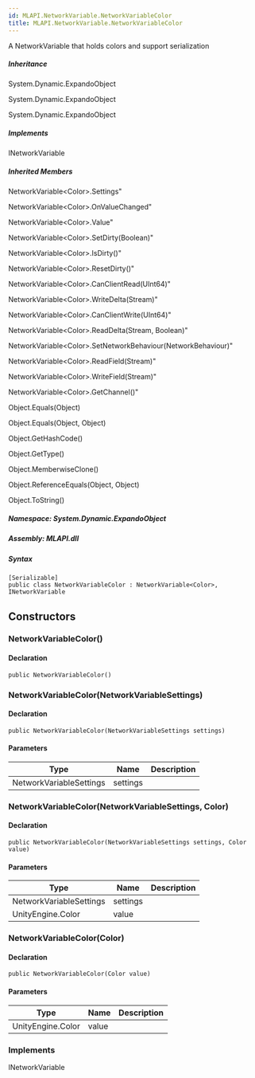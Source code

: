 ```yaml
---  
id: MLAPI.NetworkVariable.NetworkVariableColor  
title: MLAPI.NetworkVariable.NetworkVariableColor  
---
```


<div class="markdown level0 summary">

A NetworkVariable that holds colors and support serialization

</div>

<div class="markdown level0 conceptual">

</div>

<div class="inheritance">

##### Inheritance

<div class="level0">

System.Dynamic.ExpandoObject

</div>

<div class="level1">

System.Dynamic.ExpandoObject

</div>

<div class="level2">

System.Dynamic.ExpandoObject

</div>

</div>

<div classs="implements">

##### Implements

<div>

INetworkVariable

</div>

</div>

<div class="inheritedMembers">

##### Inherited Members

<div>

NetworkVariable&lt;Color&gt;.Settings"

</div>

<div>

NetworkVariable&lt;Color&gt;.OnValueChanged"

</div>

<div>

NetworkVariable&lt;Color&gt;.Value"

</div>

<div>

NetworkVariable&lt;Color&gt;.SetDirty(Boolean)"

</div>

<div>

NetworkVariable&lt;Color&gt;.IsDirty()"

</div>

<div>

NetworkVariable&lt;Color&gt;.ResetDirty()"

</div>

<div>

NetworkVariable&lt;Color&gt;.CanClientRead(UInt64)"

</div>

<div>

NetworkVariable&lt;Color&gt;.WriteDelta(Stream)"

</div>

<div>

NetworkVariable&lt;Color&gt;.CanClientWrite(UInt64)"

</div>

<div>

NetworkVariable&lt;Color&gt;.ReadDelta(Stream, Boolean)"

</div>

<div>

NetworkVariable&lt;Color&gt;.SetNetworkBehaviour(NetworkBehaviour)"

</div>

<div>

NetworkVariable&lt;Color&gt;.ReadField(Stream)"

</div>

<div>

NetworkVariable&lt;Color&gt;.WriteField(Stream)"

</div>

<div>

NetworkVariable&lt;Color&gt;.GetChannel()"

</div>

<div>

Object.Equals(Object)

</div>

<div>

Object.Equals(Object, Object)

</div>

<div>

Object.GetHashCode()

</div>

<div>

Object.GetType()

</div>

<div>

Object.MemberwiseClone()

</div>

<div>

Object.ReferenceEquals(Object, Object)

</div>

<div>

Object.ToString()

</div>

</div>

##### **Namespace**: System.Dynamic.ExpandoObject

##### **Assembly**: MLAPI.dll

##### Syntax

    [Serializable]
    public class NetworkVariableColor : NetworkVariable<Color>, INetworkVariable

## Constructors 

### NetworkVariableColor()

<div class="markdown level1 summary">

</div>

<div class="markdown level1 conceptual">

</div>

#### Declaration

    public NetworkVariableColor()

### NetworkVariableColor(NetworkVariableSettings)

<div class="markdown level1 summary">

</div>

<div class="markdown level1 conceptual">

</div>

#### Declaration

    public NetworkVariableColor(NetworkVariableSettings settings)

#### Parameters

| Type                    | Name     | Description |
|-------------------------|----------|-------------|
| NetworkVariableSettings | settings |             |

### NetworkVariableColor(NetworkVariableSettings, Color)

<div class="markdown level1 summary">

</div>

<div class="markdown level1 conceptual">

</div>

#### Declaration

    public NetworkVariableColor(NetworkVariableSettings settings, Color value)

#### Parameters

| Type                    | Name     | Description |
|-------------------------|----------|-------------|
| NetworkVariableSettings | settings |             |
| UnityEngine.Color       | value    |             |

### NetworkVariableColor(Color)

<div class="markdown level1 summary">

</div>

<div class="markdown level1 conceptual">

</div>

#### Declaration

    public NetworkVariableColor(Color value)

#### Parameters

| Type              | Name  | Description |
|-------------------|-------|-------------|
| UnityEngine.Color | value |             |

### Implements

<div>

INetworkVariable

</div>
